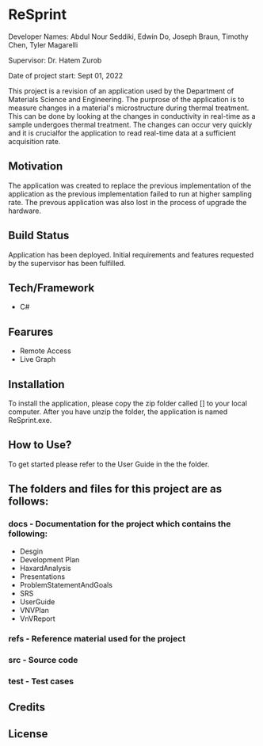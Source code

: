 # ReSprint

Developer Names: Abdul Nour Seddiki, Edwin Do, Joseph Braun, Timothy Chen, Tyler Magarelli

Supervisor: Dr. Hatem Zurob

Date of project start: Sept 01, 2022

This project is a revision of an application used by the Department of Materials Science and Engineering. The purprose of the application is to measure changes in a material's microstructure during thermal treatment. This can be done by looking at the changes in conductivity in real-time as a sample undergoes thermal treatment. The changes can occur very quickly and it is crucialfor the application to read real-time data at a sufficient acquisition rate.

## Motivation

The application was created to replace the previous implementation of the application as the  previous implementation failed to run at higher sampling rate. The prevous application was also lost in the process of upgrade the hardware. 

## Build Status

Application has been deployed. Initial requirements and features requested by the supervisor has been fulfilled.

## Tech/Framework
- C#

## Fearures
- Remote Access
- Live Graph

## Installation

To install the application, please copy the zip folder called [] to your local computer. After you have unzip the folder, the application is named ReSprint.exe.

## How to Use?

To get started please refer to the User Guide in the the folder.

## The folders and files for this project are as follows:

### docs - Documentation for the project which contains the following:
- Desgin
- Development Plan
- HaxardAnalysis
- Presentations
- ProblemStatementAndGoals
- SRS
- UserGuide
- VNVPlan
- VnVReport
### refs - Reference material used for the project
### src - Source code
### test - Test cases

## Credits

## License
